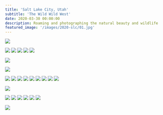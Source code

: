 ```yaml
---
title: 'Salt Lake City, Utah'
subtitle: 'The Wild Wild West'
date: 2020-03-30 00:00:00
description: Roaming and photographing the natural beauty and wildlife of western USA.
featured_image: '/images/2020-slc/01.jpg'
---
```


![](/images/2020-slc/01.jpg)

<div class="gallery" data-columns="2">
	<img src="/images/2020-slc/02.jpg">
	<img src="/images/2020-slc/03.jpg">
	<img src="/images/2020-slc/04.jpg">
	<img src="/images/2020-slc/05.jpg">
	<img src="/images/2020-slc/06.jpg">
</div>

![](/images/2020-slc/07.jpg)

![](/images/2020-slc/08.jpg)

<div class="gallery" data-columns="2">
	<img src="/images/2020-slc/09.jpg">
	<img src="/images/2020-slc/10.jpg">
	<img src="/images/2020-slc/11.jpg">
	<img src="/images/2020-slc/12.jpg">
	<img src="/images/2020-slc/13.jpg">
	<img src="/images/2020-slc/14.jpg">
	<img src="/images/2020-slc/15.jpg">
	<img src="/images/2020-slc/16.jpg">
	<img src="/images/2020-slc/25.jpg">
</div>

![](/images/2020-slc/17.jpg)

<div class="gallery" data-columns="2">
	<img src="/images/2020-slc/18.jpg">
	<img src="/images/2020-slc/19.jpg">
	<img src="/images/2020-slc/20.jpg">
	<img src="/images/2020-slc/21.jpg">
	<img src="/images/2020-slc/22.jpg">
	<img src="/images/2020-slc/23.jpg">
</div>

![](/images/2020-slc/24.jpg)
